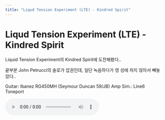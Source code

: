 ```yaml
---
title: "Liqud Tension Experiment (LTE) - Kindred Spirit"
---
```

# Liqud Tension Experiment (LTE) - Kindred Spirit

Liquid Tension Experiment의 Kindred Spirit에 도전해봤다..

끝부분 John Petrucci의 솔로가 압권인데, 일단 녹음하다가 영 성에 차지 않아서 빼놓았다..

Guitar: Ibanez RG450MH (Seymour Duncan 59/JB)
Amp Sim.: Line6 Toneport


![audio](/assets/images/160bade21e82a65354f968e91ef4c048.mp3)



